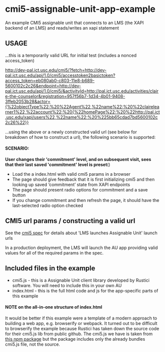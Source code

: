 # cmi5-assignable-unit-app-example
An example CMI5 assignable unit that connects to an LMS (the XAPI backend of an LMS) and reads/writes an xapi statement

## USAGE

...this is a temporarily valid URL for initial test (includes a nonced access_token)


http://dev-pal.ict.usc.edu/cmi5/?fetch=http://dev-pal.ict.usc.edu/api/1.0/cmi5/accesstoken2basictoken?access_token=eb080ab0-c803-11e8-b689-5600102c2c26&endpoint=http://dev-pal.ict.usc.edu/api/1.0/cmi5/&activityId=http://pal.ict.usc.edu/activities/claire-the-counselor&registration=957f56b7-1d34-4b01-9408-3ffeb2053b28&actor={%22objectType%22:%20%22Agent%22,%22name%22:%20%22clairelearner1%22,%22account%22:%20{%22homePage%22:%20%22http://pal.ict.usc.edu/xapi/users%22,%22name%22:%20%225bb65cdad7bd5600102c2c26%22}}

...using the above or a newly constructed valid url (see below for breakdown of how to construct a url), the following scenario is supported:

#### SCENARIO:

**User changes their 'commitment' level, and on subsequent visit, sees that their last saved 'commitment' level is preset**()

* Load the a index.html with valid cmi5 params in a browser
* The page should give feedback that it is first initializing cmi5 and then looking up saved ‘commitment’ state from XAPI endpoints
* The page should present radio options for commitment and a save button
* If you change commitment and then refresh the page, it should have the last-selected radio option checked

## CMI5 url params / constructing a valid url

See the [cmi5 spec](https://github.com/AICC/CMI-5_Spec_Current/blob/quartz/cmi5_spec.md#81-launch-method) for details about 'LMS launches Assignable Unit' launch urls

In a production deployment, the LMS will launch the AU app providing valid values for all of the required params in the spec.

## Included files in the example

* cmi5.js - this is a Assignable Unit client library developed by Rustici software. You will need to include this in your own AU
* index.html - this is the full html code and js for the app-specific parts of this example

#### NOTE on the all-in-one structure of index.html

It would be better if this example were a template of a modern approach to building a web app, e.g. browserify or webpack. It turned out to be difficult to browserify the example because Rustici has taken down the source code for their cmi5.js lib from public github. The cmi5.js we have is taken from [this npm package](https://www.npmjs.com/package/cmi5.js) but the package includes only the already bundles cmi5.js file, not the source.  
